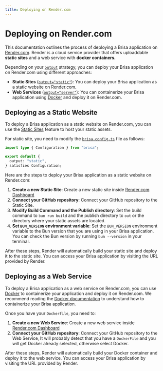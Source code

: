 ```yaml
---
title: Deploying on Render.com
---
```


# Deploying on Render.com

This documentation outlines the process of deploying a Brisa application on [Render.com](https://render.com). Render is a cloud service provider that offers uploaddable **static sites** and a web service with **docker containers**.

Depending on your [`output`](/building-your-application/configuring/output) strategy, you can deploy your Brisa application on Render.com using different approaches:

- **Static Sites** ([`output="static"`](/building-your-application/configuring/output#2-static-output-static)): You can deploy your Brisa application as a static website on Render.com.
- **Web Services** ([`output="server"`](/building-your-application/configuring/output#1-server-output-server)): You can containerize your Brisa application using [Docker](/building-your-application/deploying/docker) and deploy it on Render.com.

## Deploying as a Static Website

To deploy a Brisa application as a static website on Render.com, you can use the [Static Sites](https://docs.render.com/static-sites) feature to host your static assets.

For static site, you need to modify the [`brisa.config.ts`](/building-your-application/configuring/brisa-config-js) file as follows:

```ts
import type { Configuration } from "brisa";

export default {
  output: "static",
} satisfies Configuration;
```

Here are the steps to deploy your Brisa application as a static website on Render.com:

1. **Create a new Static Site**: Create a new static site inside [Render.com Dashboard](https://dashboard.render.com/)
2. **Connect your GitHub repository**: Connect your GitHub repository to the Static Site.
3. **Modify Build Command and the Publish directory**: Set the build command to `bun run build` and the publish directory to `out` or the directory where your static assets are located.
4. **Set `BUN_VERSION` environment variable**: Set the `BUN_VERSION` environment variable to the Bun version that you are using in your Brisa application. You can check the Bun version by running `bun --version` in your terminal.

After these steps, Render will automatically build your static site and deploy it to the static site. You can access your Brisa application by visiting the URL provided by Render.

## Deploying as a Web Service

To deploy a Brisa application as a web service on Render.com, you can use [Docker](/building-your-application/deploying/docker) to containerize your application and deploy it on Render.com. We recommend reading the [Docker documentation](/building-your-application/deploying/docker) to understand how to containerize your Brisa application.

Once you have your `Dockerfile`, you need to:

1. **Create a new Web Service**: Create a new web service inside [Render.com Dashboard](https://dashboard.render.com/)
2. **Connect your GitHub repository**: Connect your GitHub repository to the Web Service, It will probably detect that you have a `DockerFile` and you will get Docker already selected, otherwise select Docker.

After these steps, Render will automatically build your Docker container and deploy it to the web service. You can access your Brisa application by visiting the URL provided by Render.
